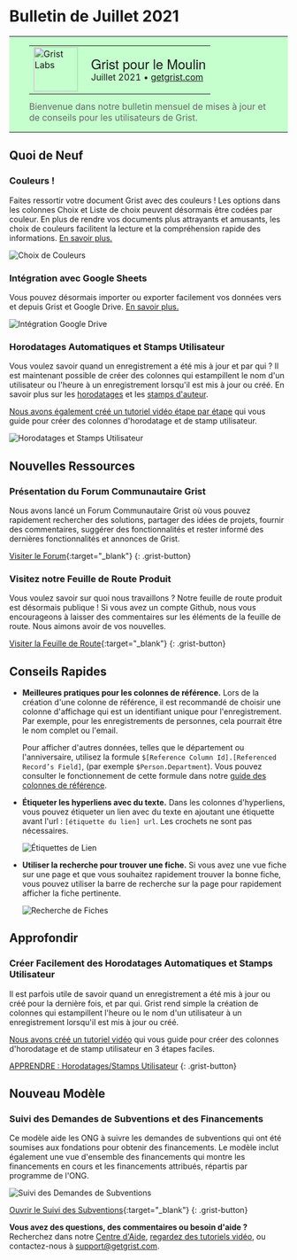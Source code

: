 # Bulletin de Juillet 2021

<style>
  /* restaurer certains paramètres par défaut mal remplacés */
  .newsletter-header .table {
    background-color: initial;
    border: initial;
  }
  .newsletter-header .table > tbody > tr > td {
    padding: initial;
    border: initial;
    vertical-align: initial;
  }
  .newsletter-header img.header-img {
    padding: initial;
    max-width: initial;
    display: initial;
    padding: initial;
    line-height: initial;
    background-color: initial;
    border: initial;
    border-radius: initial;
    margin: initial;
  }

  /* copier les styles de la newsletter, avec un préfixe pour une spécificité suffisante */
  .newsletter-header .header {
    border: none;
    padding: 0;
    margin: 0;
  }
  .newsletter-header table > tbody > tr > td.header-image {
    width: 80px;
    padding-right: 16px;
  }
  .newsletter-header table > tbody > tr > td.header-text {
    background-color: #c4ffcd;
    padding: 16px 36px;
  }
  .newsletter-header table.header-top {
    border: none;
    padding: 0;
    margin: 0;
    width: 100%;
  }
  .header-title {
    font-family: Helvetica Neue, Helvetica, Arial, sans-serif;
    font-size: 24px;
    line-height: 28px;
  }
  .header-month {
  }
  .header-welcome {
    margin-top: 12px;
    color: #666666;
  }
</style>
<div class="newsletter-header">
<table class="header" cellpadding="0" cellspacing="0" border="0"><tr>
  <td class="header-text">
    <table class="header-top"><tr>
      <td class="header-image">
        <a href="https://www.getgrist.com">
          <img class="header-img" src="/images/newsletters/grist-labs.png" width="80" height="80" alt="Grist Labs" border="0">
        </a>
      </td>
      <td class="header-top-text">
        <div class="header-title">Grist pour le Moulin</div>
        <div class="header-month">Juillet 2021
          &#8226; <a href="https://www.getgrist.com/">getgrist.com</a></div>
      </td>
    </tr></table>
    <div class="header-welcome">
      Bienvenue dans notre bulletin mensuel de mises à jour et de conseils pour les utilisateurs de Grist.
    </div>
  </td>
</tr></table>
</div>

## Quoi de Neuf

### Couleurs !

Faites ressortir votre document Grist avec des couleurs ! Les options dans les colonnes Choix et Liste de choix peuvent désormais être codées par couleur. En plus de rendre vos documents plus attrayants et amusants, les choix de couleurs facilitent la lecture et la compréhension rapide des informations. [En savoir plus.](../col-types.md#choice-columns)

![Choix de Couleurs](../images/newsletters/2021-07/colorchoices.png)

### Intégration avec Google Sheets

Vous pouvez désormais importer ou exporter facilement vos données vers et depuis Grist et Google Drive. [En savoir plus.](../imports.md#import-from-google-drive)

![Intégration Google Drive](../images/newsletters/2021-07/google-integration.gif)

### Horodatages Automatiques et Stamps Utilisateur

Vous voulez savoir quand un enregistrement a été mis à jour et par qui ? Il est maintenant possible de créer des colonnes qui estampillent le nom d'un utilisateur ou l'heure à un enregistrement lorsqu'il est mis à jour ou créé. En savoir plus sur les [horodatages](../timestamps.md) et les [stamps d'auteur](../authorship.md).

[Nous avons également créé un tutoriel vidéo étape par étape](../examples/2021-07-auto-stamps.md) qui vous guide pour créer des colonnes d'horodatage et de stamp utilisateur.

![Horodatages et Stamps Utilisateur](../images/newsletters/2021-07/grant-application-tracker2.png)

## Nouvelles Ressources

### Présentation du Forum Communautaire Grist

Nous avons lancé un Forum Communautaire Grist où vous pouvez rapidement rechercher des solutions, partager des idées de projets, fournir des commentaires, suggérer des fonctionnalités et rester informé des dernières fonctionnalités et annonces de Grist.

[Visiter le Forum](https://community.getgrist.com/){:target="\_blank"}
{: .grist-button}

### Visitez notre Feuille de Route Produit

Vous voulez savoir sur quoi nous travaillons ? Notre feuille de route produit est désormais publique ! Si vous avez un compte Github, nous vous encourageons à laisser des commentaires sur les éléments de la feuille de route. Nous aimons avoir de vos nouvelles.

[Visiter la Feuille de Route](https://github.com/gristlabs/grist-core/projects/1){:target="\_blank"}
{: .grist-button}

## Conseils Rapides

- **Meilleures pratiques pour les colonnes de référence.** Lors de la création d'une colonne de référence, il est recommandé de choisir une colonne d'affichage qui est un identifiant unique pour l'enregistrement. Par exemple, pour les enregistrements de personnes, cela pourrait être le nom complet ou l'email.

    Pour afficher d'autres données, telles que le département ou l'anniversaire, utilisez la formule `$[Reference Column Id].[Referenced Record’s Field]`, (par exemple `$Person.Department`). Vous pouvez consulter le fonctionnement de cette formule dans notre [guide des colonnes de référence](../examples/2021-05-reference-columns.md).

- **Étiqueter les hyperliens avec du texte.** Dans les colonnes d'hyperliens, vous pouvez étiqueter un lien avec du texte en ajoutant une étiquette avant l'url : `[étiquette du lien] url`. Les crochets ne sont pas nécessaires.

    ![Étiquettes de Lien](../images/newsletters/2021-07/link-label.gif)

- **Utiliser la recherche pour trouver une fiche.** Si vous avez une vue fiche sur une page et que vous souhaitez rapidement trouver la bonne fiche, vous pouvez utiliser la barre de recherche sur la page pour rapidement afficher la fiche pertinente.

    ![Recherche de Fiches](../images/newsletters/2021-07/search-cards.gif)


## Approfondir

### Créer Facilement des Horodatages Automatiques et Stamps Utilisateur

Il est parfois utile de savoir quand un enregistrement a été mis à jour ou créé pour la dernière fois, et par qui. Grist rend simple la création de colonnes qui estampillent l'heure ou le nom d'un utilisateur à un enregistrement lorsqu'il est mis à jour ou créé.

[Nous avons créé un tutoriel vidéo](../examples/2021-07-auto-stamps.md) qui vous guide pour créer des colonnes d'horodatage et de stamp utilisateur en 3 étapes faciles.

[APPRENDRE : Horodatages/Stamps Utilisateur](../examples/2021-07-auto-stamps.md)
{: .grist-button}


## Nouveau Modèle

### Suivi des Demandes de Subventions et des Financements

Ce modèle aide les ONG à suivre les demandes de subventions qui ont été soumises aux fondations pour obtenir des financements. Le modèle inclut également une vue d'ensemble des financements qui montre les financements en cours et les financements attribués, répartis par programme de l'ONG.

![Suivi des Demandes de Subventions](../images/newsletters/2021-07/grant-application-tracker1.png)

[Ouvrir le Suivi des Subventions](https://templates.getgrist.com/sC5CAW41bVZU/Grant-Application-Tracker){:target="\_blank"}
{: .grist-button}


**Vous avez des questions, des commentaires ou besoin d'aide ?** Recherchez dans notre [Centre d'Aide](../index.md), [regardez des tutoriels vidéo](https://www.youtube.com/channel/UCx0ioQrrC-bIrkmZ7ZULr0g/playlists), ou contactez-nous à <support@getgrist.com>.